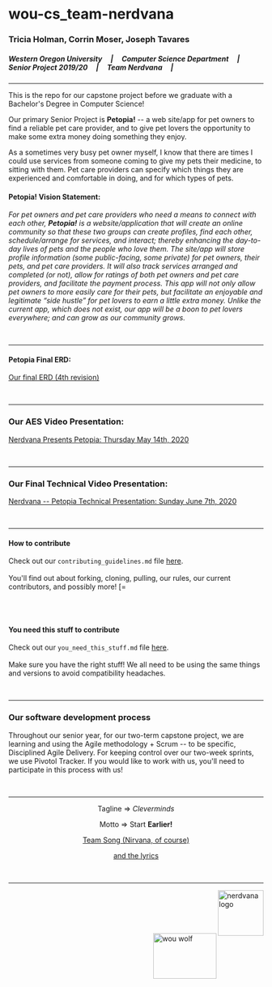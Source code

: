 # wou-cs_team-nerdvana
### Tricia Holman, Corrin Moser, Joseph Tavares
##### Western Oregon University &nbsp;&nbsp;&nbsp; | &nbsp;&nbsp;&nbsp; Computer Science Department &nbsp;&nbsp;&nbsp; | &nbsp;&nbsp;&nbsp; Senior Project 2019/20 &nbsp;&nbsp;&nbsp; | &nbsp;&nbsp;&nbsp; Team Nerdvana &nbsp;&nbsp;&nbsp; |
<hr>

This is the repo for our capstone project before we graduate with a Bachelor's Degree in Computer Science!

Our primary Senior Project is **Petopia!** -- a web site/app for pet owners to find a reliable pet care provider, and to give pet lovers the opportunity to make some extra money doing something they enjoy.  

As a sometimes very busy pet owner myself, I know that there are times I could use services from someone coming to give my pets their medicine, to sitting with them.  Pet care providers can specify which things they are experienced and comfortable in doing, and for which types of pets.


#### Petopia! Vision Statement:
*For pet owners and pet care providers who need a means to connect with each other, **Petopia!** is a website/application that will create an online community so that these two groups can create profiles, find each other, schedule/arrange for services, and interact; thereby enhancing the day-to-day lives of pets and the people who love them.  The site/app will store profile information (some public-facing, some private) for pet owners, their pets, and pet care providers.  It will also track services arranged and completed (or not), allow for ratings of both pet owners and pet care providers, and facilitate the payment process.  This app will not only allow pet owners to more easily care for their pets, but facilitate an enjoyable and legitimate “side hustle” for pet lovers to earn a little extra money.  Unlike the current app, which does not exist, our app will be a boon to pet lovers everywhere; and can grow as our community grows.*

<br>
<hr>

#### Petopia Final ERD:
[Our final ERD (4th revision)](https://github.com/Stormy9/wou-cs_team-nerdvana/blob/dev/Petopia/Petopia_models-diagrams/FINAL_PETOPIA_ERD.png)

<br>
<hr>

### Our AES Video Presentation:
[Nerdvana Presents Petopia: Thursday May 14th, 2020](https://digitalcommons.wou.edu/aes/216/)

<br>
<hr>

### Our Final Technical Video Presentation:
[Nerdvana -- Petopia Technical Presentation: Sunday June 7th, 2020](www.youtube.com)

<br>
<hr>

#### How to contribute
Check out our `contributing_guidelines.md` file [here](../tlh_m05_team_github_stuff/Team_Nerdvana_Info/contributing_process.md).
<br><br>
You'll find out about forking, cloning, pulling, our rules, our current contributors, and possibly more!   [=

<br><br>

#### You need this stuff to contribute
Check out our `you_need_this_stuff.md` file [here](../tlh_m05_team_github_stuff/Team_Nerdvana_Info/you_need_this_stuff.md).
<br><br>
Make sure you have the right stuff!  We all need to be using the same things and versions to avoid compatibility headaches.

<br>
<hr>

### Our software development process
Throughout our senior year, for our two-term capstone project, we are learning and using the Agile methodology + Scrum -- to be specific, Disciplined Agile Delivery.  For keeping control over our two-week sprints, we use Pivotol Tracker.  If you would like to work with us, you'll need to participate in this process with us!

<br>
<hr>

<p align="center">Tagline => <i>Cleverminds</i></p>
<p align="center">Motto =>  Start <b>Earlier!</b></p>

<p align="center"><a href="https://www.youtube.com/watch?v=_fdYjlAviT8">Team Song (Nirvana, of course)</a></p>
<p align="center"><a href="https://genius.com/Nirvana-territorial-pissings-lyrics">and the lyrics</a></p>

<br>
<hr>
<img src="https://stormy9.github.io/nerdvana/TeamNerdvana_Logo.png" alt="nerdvana logo" width="90" height="90" align="right">
<br><br><br><br><br>
<img src="https://stormy9.github.io/nerdvana/WOUWolves.png" alt="wou wolf" width="125" height="90" align="right">

